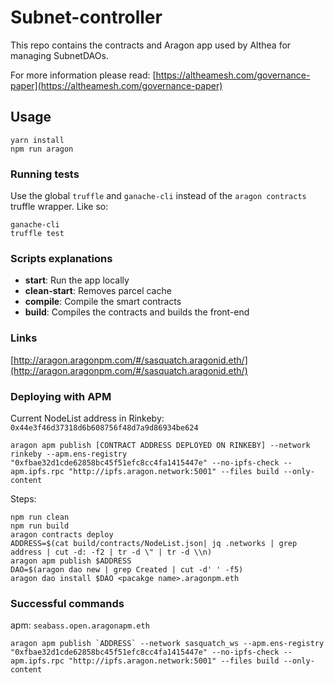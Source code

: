 # Subnet-controller

This repo contains the contracts and Aragon app used by Althea for managing SubnetDAOs.

For more information please read: [https://altheamesh.com/governance-paper](https://altheamesh.com/governance-paper)


## Usage

```
yarn install
npm run aragon
```

### Running tests

Use the global `truffle` and `ganache-cli` instead of the `aragon contracts` truffle wrapper. Like so:

```
ganache-cli
truffle test
```

### Scripts explanations

- **start**: Run the app locally
- **clean-start**: Removes parcel cache
- **compile**: Compile the smart contracts
- **build**: Compiles the contracts and builds the front-end

### Links

[http://aragon.aragonpm.com/#/sasquatch.aragonid.eth/](http://aragon.aragonpm.com/#/sasquatch.aragonid.eth/)

### Deploying with APM

Current NodeList address in Rinkeby: `0x44e3f46d37318d6b608756f48d7a9d86934be624`

`aragon apm publish [CONTRACT ADDRESS DEPLOYED ON RINKEBY] --network rinkeby --apm.ens-registry "0xfbae32d1cde62858bc45f51efc8cc4fa1415447e" --no-ipfs-check --apm.ipfs.rpc "http://ipfs.aragon.network:5001" --files build --only-content` 


Steps:

    npm run clean
    npm run build
    aragon contracts deploy
    ADDRESS=$(cat build/contracts/NodeList.json| jq .networks | grep address | cut -d: -f2 | tr -d \" | tr -d \\n)
    aragon apm publish $ADDRESS
    DAO=$(aragon dao new | grep Created | cut -d' ' -f5)
    aragon dao install $DAO <pacakge name>.aragonpm.eth

### Successful commands

apm: `seabass.open.aragonapm.eth`

```
aragon apm publish `ADDRESS` --network sasquatch_ws --apm.ens-registry "0xfbae32d1cde62858bc45f51efc8cc4fa1415447e" --no-ipfs-check --apm.ipfs.rpc "http://ipfs.aragon.network:5001" --files build --only-content
```
